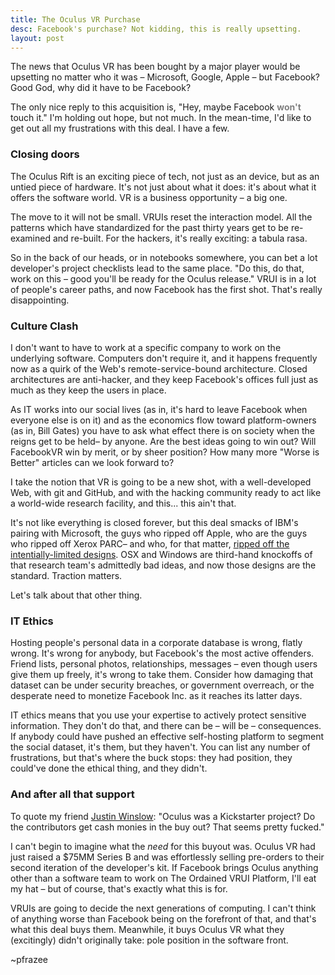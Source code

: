 ```yaml
---
title: The Oculus VR Purchase
desc: Facebook's purchase? Not kidding, this is really upsetting.
layout: post
---
```


<style>.site { max-width: 680px; } .post { text-align: justify; } strong { color: gray }</style>

The news that Oculus VR has been bought by a major player would be upsetting no matter who it was &ndash; Microsoft, Google, Apple &ndash; but Facebook? Good God, why did it have to be Facebook?

The only nice reply to this acquisition is, "Hey, maybe Facebook **won't** touch it." I'm holding out hope, but not much. In the mean-time, I'd like to get out all my frustrations with this deal. I have a few.

### Closing doors

The Oculus Rift is an exciting piece of tech, not just as an device, but as an untied piece of hardware. It's not just about what it does: it's about what it offers the software world. VR&nbsp;is&nbsp;a&nbsp;business&nbsp;opportunity &ndash; a big one.

The move to it will not be small. VRUIs reset the interaction model. All the patterns which have standardized for the past thirty years get to be re-examined and re-built. For the hackers, it's really exciting: a tabula rasa.

So in the back of our heads, or in notebooks somewhere, you can bet a lot developer's project checklists lead to the same place. "Do this, do that, work on this &ndash; good you'll be ready for the Oculus release." VRUI is in a lot of people's career paths, and now Facebook has the first shot. That's really disappointing.

### Culture Clash

I don't want to have to work at a specific company to work on the underlying software. Computers don't require it, and it happens frequently now as a quirk of the Web's remote-service-bound architecture. Closed architectures are anti-hacker, and they keep Facebook's offices full just as much as they keep the users in place.

As IT works into our social lives (as in, it's hard to leave Facebook when everyone else is on it) and as the economics flow toward platform-owners (as in, Bill Gates) you have to ask what effect there is on society when the reigns get to be held&ndash; by anyone. Are the best ideas going to win out? Will FacebookVR win by merit, or by sheer position? How many more "Worse is Better" articles can we look forward to?

I take the notion that VR is going to be a new shot, with a well-developed Web, with git and GitHub, and with the hacking community ready to act like a world-wide research facility, and this... this ain't that.

It's not like everything is closed forever, but this deal smacks of IBM's pairing with Microsoft, the guys who ripped off Apple, who are the guys who ripped off Xerox PARC&ndash; and who, for that matter, [ripped off the intentially-limited designs](http://worrydream.com/refs/Vannevar%20Bush%20Symposium%20-%20Closing%20Panel.html). OSX and Windows are third-hand knockoffs of that research team's admittedly bad ideas, and now those designs are the standard. Traction matters.

Let's talk about that other thing.

### IT Ethics

Hosting people's personal data in a corporate database is wrong, flatly wrong. It's wrong for anybody, but Facebook's the most active offenders. Friend lists, personal photos, relationships, messages &ndash; even though users give them up freely, it's wrong to take them. Consider how damaging that dataset can be under security breaches, or government overreach, or the desperate need to monetize Facebook Inc. as it reaches its latter days.

IT ethics means that you use your expertise to actively protect sensitive information. They don't do that, and there can be &ndash; will be &ndash; consequences. If anybody could have pushed an effective self-hosting platform to segment the social dataset, it's them, but they haven't. You can list any number of frustrations, but that's where the buck stops: they had position, they could've done the ethical thing, and they didn't.

### And after all that support

To quote my friend <a href="https://twitter.com/justin_winslow">Justin Winslow</a>: "Oculus was a Kickstarter project? Do the contributors get cash monies in the buy out? That seems pretty fucked."

I can't begin to imagine what the *need* for this buyout was. Oculus VR had just raised a $75MM Series B and was effortlessly selling pre-orders to their second iteration of the developer's kit. If Facebook brings Oculus anything other than a software team to work on The Ordained VRUI Platform, I'll eat my hat &ndash; but of course, that's exactly what this is for.

VRUIs are going to decide the next generations of computing. I can't think of anything worse than Facebook being on the forefront of that, and that's what this deal buys them. Meanwhile, it buys Oculus VR what they (excitingly) didn't originally take: pole position in the software front.

~pfrazee